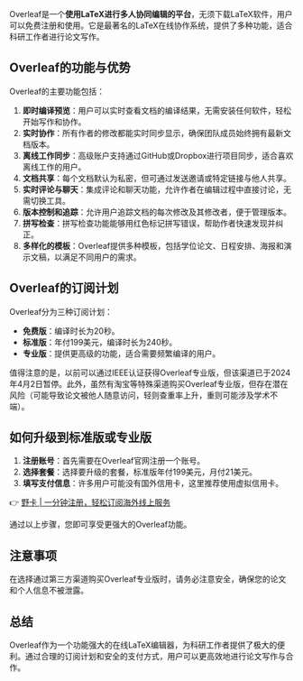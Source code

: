 Overleaf是一个**使用LaTeX进行多人协同编辑的平台**，无须下载LaTeX软件，用户可以免费注册和使用。它是最著名的LaTeX在线协作系统，提供了多种功能，适合科研工作者进行论文写作。

## Overleaf的功能与优势

Overleaf的主要功能包括：

1. **即时编译预览**：用户可以实时查看文档的编译结果，无需安装任何软件，轻松开始写作和协作。
2. **实时协作**：所有作者的修改都能实时同步显示，确保团队成员始终拥有最新文档版本。
3. **离线工作同步**：高级账户支持通过GitHub或Dropbox进行项目同步，适合喜欢离线工作的用户。
4. **文档共享**：每个文档默认为私密，但可通过发送邀请或特定链接与他人共享。
5. **实时评论与聊天**：集成评论和聊天功能，允许作者在编辑过程中直接讨论，无需切换工具。
6. **版本控制和追踪**：允许用户追踪文档的每次修改及其修改者，便于管理版本。
7. **拼写检查**：拼写检查功能能够用红色标记拼写错误，帮助作者快速发现并纠正。
8. **多样化的模板**：Overleaf提供多种模板，包括学位论文、日程安排、海报和演示文稿，以满足不同用户的需求。

## Overleaf的订阅计划

Overleaf分为三种订阅计划：
- **免费版**：编译时长为20秒。
- **标准版**：年付199美元，编译时长为240秒。
- **专业版**：提供更高级的功能，适合需要频繁编译的用户。

值得注意的是，以前可以通过IEEE认证获得Overleaf专业版，但该渠道已于2024年4月2日暂停。此外，虽然有淘宝等特殊渠道购买Overleaf专业版，但存在潜在风险（可能导致论文被他人随意访问，轻则查重率上升，重则可能涉及学术不端）。

## 如何升级到标准版或专业版

1. **注册账号**：首先需要在Overleaf官网注册一个账号。
2. **选择套餐**：选择要升级的套餐，标准版年付199美元，月付21美元。
3. **填写支付信息**：许多用户可能没有国外信用卡，这里推荐使用虚拟信用卡。

👉 [野卡 | 一分钟注册，轻松订阅海外线上服务](https://bit.ly/bewildcard)

通过以上步骤，您即可享受更强大的Overleaf功能。

## 注意事项

在选择通过第三方渠道购买Overleaf专业版时，请务必注意安全，确保您的论文和个人信息不被泄露。

## 总结

Overleaf作为一个功能强大的在线LaTeX编辑器，为科研工作者提供了极大的便利。通过合理的订阅计划和安全的支付方式，用户可以更高效地进行论文写作与合作。